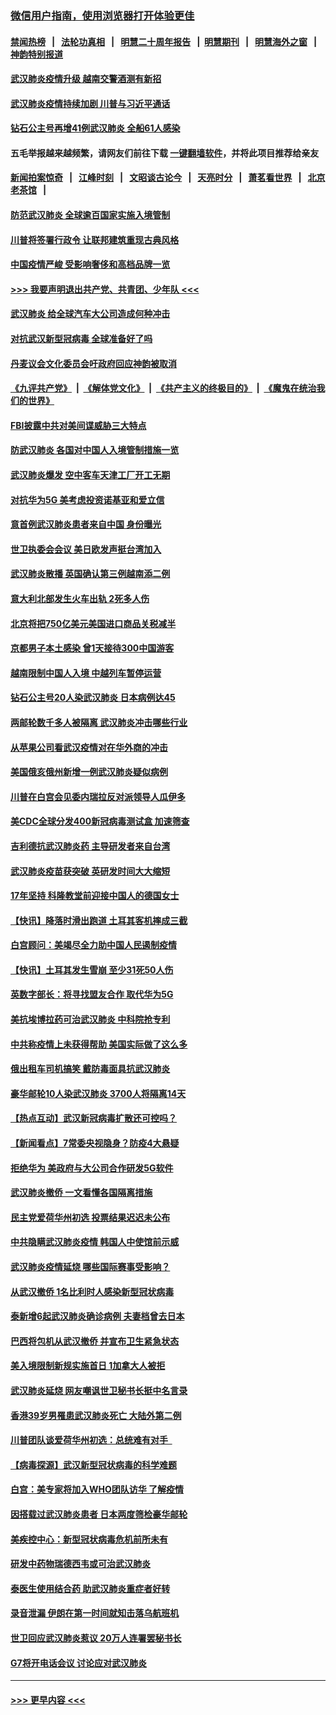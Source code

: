 ### [微信用户指南，使用浏览器打开体验更佳](https://github.com/gfw-breaker/banned-news1/blob/master/indexes/wechat-guide.md?t=0)
#### [禁闻热榜](热点新闻.md?t=0)  &nbsp;&nbsp;|&nbsp;&nbsp; [法轮功真相](https://github.com/gfw-breaker/truth/blob/master/README.md?t=0) &nbsp;&nbsp;|&nbsp;&nbsp; [明慧二十周年报告](https://github.com/gfw-breaker/mh-reports/blob/master/README.md?t=0) &nbsp;&nbsp;|&nbsp;&nbsp;[明慧期刊](https://github.com/gfw-breaker/mh-qikan) &nbsp;&nbsp;|&nbsp;&nbsp; [明慧海外之窗](https://github.com/gfw-breaker/mh-news/blob/master/README.md?t=0) &nbsp;&nbsp;|&nbsp;&nbsp; [神韵特别报道](https://github.com/gfw-breaker/mh-news/blob/master/shenyun.md?t=0)
#### [武汉肺炎疫情升级 越南交警酒测有新招](../pages/nsc418/n11851632.md?t=02080002) 
#### [武汉肺炎疫情持续加剧 川普与习近平通话](../pages/nsc418/n11851613.md?t=02080002) 
#### [钻石公主号再增41例武汉肺炎 全船61人感染](../pages/nsc418/n11850401.md?t=02080002) 
#### 五毛举报越来越频繁，请网友们前往下载 [一键翻墙软件](https://github.com/gfw-breaker/ssr-accounts)，并将此项目推荐给亲友
#### [新闻拍案惊奇](https://github.com/gfw-breaker/banned-news1/blob/master/pages/link4.md) &nbsp;&nbsp;|&nbsp;&nbsp; [江峰时刻](https://github.com/gfw-breaker/banned-news1/blob/master/pages/link4.md) &nbsp;&nbsp;|&nbsp;&nbsp; [文昭谈古论今](https://github.com/gfw-breaker/banned-news1/blob/master/pages/link4.md) &nbsp;&nbsp;|&nbsp;&nbsp; [天亮时分](https://github.com/gfw-breaker/banned-news1/blob/master/pages/link4.md) &nbsp;&nbsp;|&nbsp;&nbsp; [萧茗看世界](https://github.com/gfw-breaker/banned-news1/blob/master/pages/link4.md) &nbsp;&nbsp;|&nbsp;&nbsp; [北京老茶馆](https://github.com/gfw-breaker/banned-news1/blob/master/pages/link4.md) &nbsp;&nbsp;|&nbsp;&nbsp; 
#### [防范武汉肺炎 全球逾百国家实施入境管制](../pages/nsc418/n11850557.md?t=02080002) 
#### [川普将签署行政令 让联邦建筑重现古典风格](../pages/nsc418/n11850654.md?t=02080002) 
#### [中国疫情严峻 受影响奢侈和高档品牌一览](../pages/nsc418/n11850319.md?t=02080002) 
#### [>>> 我要声明退出共产党、共青团、少年队 <<<](https://github.com/begood0513/goodnews/blob/master/quit/letter.md) 
#### [武汉肺炎 给全球汽车大公司造成何种冲击](../pages/nsc418/n11850056.md?t=02080002) 
#### [对抗武汉新型冠病毒 全球准备好了吗](../pages/nsc418/n11850142.md?t=02080002) 
#### [丹麦议会文化委员会吁政府回应神韵被取消](../pages/nsc418/n11849312.md?t=02080002) 
#### [《九评共产党》](https://github.com/begood0513/9ping.md/blob/master/README.md) &nbsp;|&nbsp; [《解体党文化》](../../../../jtdwh.md/blob/master/README.md)  &nbsp;|&nbsp; [《共产主义的终极目的》](../../../../gczydzjmd.md/blob/master/README.md) &nbsp;|&nbsp; [《魔鬼在统治我们的世界》](../../../../mgztzwmdsj.md/blob/master/README.md) 
#### [FBI披露中共对美间谍威胁三大特点](../pages/nsc418/n11849700.md?t=02080002) 
#### [防武汉肺炎 各国对中国人入境管制措施一览](../pages/nsc418/n11838726.md?t=02080002) 
#### [武汉肺炎爆发 空中客车天津工厂开工无期](../pages/nsc418/n11849634.md?t=02080002) 
#### [对抗华为5G 美考虑投资诺基亚和爱立信](../pages/nsc418/n11849510.md?t=02080002) 
#### [意首例武汉肺炎患者来自中国 身份曝光](../pages/nsc418/n11849454.md?t=02080002) 
#### [世卫执委会会议 美日欧发声挺台湾加入](../pages/nsc418/n11849433.md?t=02080002) 
#### [武汉肺炎散播 英国确认第三例越南添二例](../pages/nsc418/n11849439.md?t=02080002) 
#### [意大利北部发生火车出轨 2死多人伤](../pages/nsc418/n11848999.md?t=02080002) 
#### [北京将把750亿美元美国进口商品关税减半](../pages/nsc418/n11848896.md?t=02080002) 
#### [京都男子本土感染 曾1天接待300中国游客](../pages/nsc418/n11848641.md?t=02080002) 
#### [越南限制中国人入境 中越列车暂停运营](../pages/nsc418/n11847844.md?t=02080002) 
#### [钻石公主号20人染武汉肺炎 日本病例达45](../pages/nsc418/n11847823.md?t=02080002) 
#### [两邮轮数千多人被隔离 武汉肺炎冲击哪些行业](../pages/nsc418/n11847456.md?t=02080002) 
#### [从苹果公司看武汉疫情对在华外商的冲击](../pages/nsc418/n11847586.md?t=02080002) 
#### [美国俄亥俄州新增一例武汉肺炎疑似病例](../pages/nsc418/n11847714.md?t=02080002) 
#### [川普在白宫会见委内瑞拉反对派领导人瓜伊多](../pages/nsc418/n11847391.md?t=02080002) 
#### [美CDC全球分发400新冠病毒测试盒 加速筛查](../pages/nsc418/n11847260.md?t=02080002) 
#### [吉利德抗武汉肺炎药 主导研发者来自台湾](../pages/nsc418/n11847064.md?t=02080002) 
#### [武汉肺炎疫苗获突破 英研发时间大大缩短](../pages/nsc418/n11846915.md?t=02080002) 
#### [17年坚持 科隆教堂前迎接中国人的德国女士](../pages/nsc418/n11846781.md?t=02080002) 
#### [【快讯】降落时滑出跑道 土耳其客机摔成三截](../pages/nsc418/n11847021.md?t=02080002) 
#### [白宫顾问：美竭尽全力助中国人民遏制疫情](../pages/nsc418/n11846756.md?t=02080002) 
#### [【快讯】土耳其发生雪崩 至少31死50人伤](../pages/nsc418/n11846680.md?t=02080002) 
#### [英数字部长：将寻找盟友合作 取代华为5G](../pages/nsc418/n11846485.md?t=02080002) 
#### [美抗埃博拉药可治武汉肺炎 中科院抢专利](../pages/nsc418/n11846409.md?t=02080002) 
#### [中共称疫情上未获得帮助 美国实际做了这么多](../pages/nsc418/n11846008.md?t=02080002) 
#### [俄出租车司机搞笑 戴防毒面具抗武汉肺炎](../pages/nsc418/n11845703.md?t=02080002) 
#### [豪华邮轮10人染武汉肺炎 3700人将隔离14天](../pages/nsc418/n11845543.md?t=02080002) 
#### [【热点互动】武汉新冠病毒扩散还可控吗？](../pages/nsc418/n11844750.md?t=02080002) 
#### [【新闻看点】7常委央视隐身？防疫4大悬疑](../pages/nsc418/n11844611.md?t=02080002) 
#### [拒绝华为 美政府与大公司合作研发5G软件](../pages/nsc418/n11844625.md?t=02080002) 
#### [武汉肺炎撤侨 一文看懂各国隔离措施](../pages/nsc418/n11844216.md?t=02080002) 
#### [民主党爱荷华州初选 投票结果迟迟未公布](../pages/nsc418/n11844207.md?t=02080002) 
#### [中共隐瞒武汉肺炎疫情 韩国人中使馆前示威](../pages/nsc418/n11844084.md?t=02080002) 
#### [武汉肺炎疫情延烧 哪些国际赛事受影响？](../pages/nsc418/n11843958.md?t=02080002) 
#### [从武汉撤侨 1名比利时人感染新型冠状病毒](../pages/nsc418/n11843977.md?t=02080002) 
#### [泰新增6起武汉肺炎确诊病例 夫妻档曾去日本](../pages/nsc418/n11843900.md?t=02080002) 
#### [巴西将包机从武汉撤侨 并宣布卫生紧急状态](../pages/nsc418/n11843418.md?t=02080002) 
#### [美入境限制新规实施首日 1加拿大人被拒](../pages/nsc418/n11843058.md?t=02080002) 
#### [武汉肺炎延烧 网友嘲讽世卫秘书长挺中名言录](../pages/nsc418/n11843056.md?t=02080002) 
#### [香港39岁男罹患武汉肺炎死亡 大陆外第二例](../pages/nsc418/n11843026.md?t=02080002) 
#### [川普团队谈爱荷华州初选：总统难有对手  ](../pages/nsc418/n11842867.md?t=02080002) 
#### [【病毒探源】武汉新型冠状病毒的科学难题](../pages/nsc418/n11842176.md?t=02080002) 
#### [白宫：美专家将加入WHO团队访华 了解疫情](../pages/nsc418/n11842198.md?t=02080002) 
#### [因搭载过武汉肺炎患者 日本两度筛检豪华邮轮](../pages/nsc418/n11842447.md?t=02080002) 
#### [美疾控中心：新型冠状病毒危机前所未有](../pages/nsc418/n11842406.md?t=02080002) 
#### [研发中药物瑞德西韦或可治武汉肺炎](../pages/nsc418/n11842100.md?t=02080002) 
#### [泰医生使用结合药 助武汉肺炎重症者好转](../pages/nsc418/n11842096.md?t=02080002) 
#### [录音泄漏 伊朗在第一时间就知击落乌航班机](../pages/nsc418/n11842002.md?t=02080002) 
#### [世卫回应武汉肺炎惹议 20万人连署罢秘书长](../pages/nsc418/n11841664.md?t=02080002) 
#### [G7将开电话会议 讨论应对武汉肺炎](../pages/nsc418/n11841658.md?t=02080002) 

----
#### [ >>> 更早内容 <<< ](../indexes/nsc418-earlier.md)
